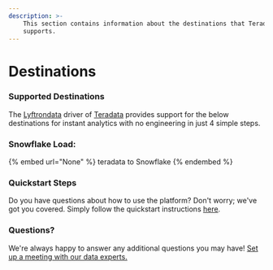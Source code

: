 ```yaml
---
description: >-
    This section contains information about the destinations that Teradata
    supports.
---
```


# Destinations

### Supported Destinations

The [Lyftrondata](https://www.lyftrondata.com/) driver of [Teradata](None) provides support for the below destinations for instant analytics with no engineering in just 4 simple steps.

### Snowflake Load:

{% embed url="None" %}
teradata to Snowflake
{% endembed %}

### Quickstart Steps

Do you have questions about how to use the platform? Don't worry; we've got you covered. Simply follow the quickstart instructions [here](README.md).

### Questions? <a href="#questions" id="questions"></a>

We're always happy to answer any additional questions you may have! [Set up a meeting with our data experts.](https://www.lyftrondata.com/book-a-meeting/)
